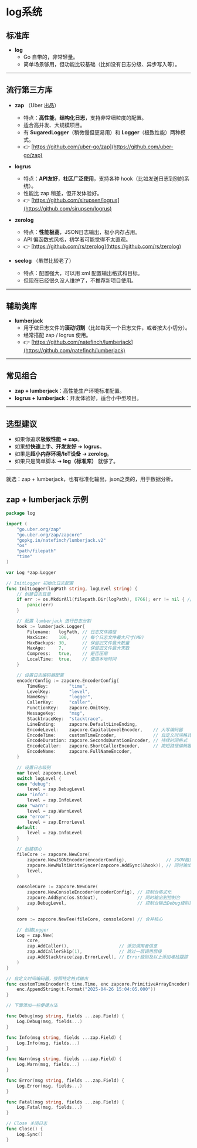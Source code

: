 # log系统

## 标准库
- **log**
  - Go 自带的，非常轻量。
  - 简单场景够用，但功能比较基础（比如没有日志分级、异步写入等）。

---

## 流行第三方库
- **zap** （Uber 出品）
  - 特点：**高性能**，**结构化日志**，支持非常细粒度的配置。
  - 适合高并发、大规模项目。
  - 有 **SugaredLogger**（稍微慢但更易用）和 **Logger**（极致性能）两种模式。
  - 👉 [https://github.com/uber-go/zap](https://github.com/uber-go/zap)

- **logrus**
  - 特点：**API友好**，**社区广泛使用**，支持各种 hook（比如发送日志到别的系统）。
  - 性能比 zap 稍差，但开发体验好。
  - 👉 [https://github.com/sirupsen/logrus](https://github.com/sirupsen/logrus)

- **zerolog**
  - 特点：**性能极高**，JSON日志输出，极小内存占用。
  - API 偏函数式风格，初学者可能觉得不太直观。
  - 👉 [https://github.com/rs/zerolog](https://github.com/rs/zerolog)

- **seelog** （虽然比较老了）
  - 特点：配置强大，可以用 xml 配置输出格式和目标。
  - 但现在已经很久没人维护了，不推荐新项目使用。

---

## 辅助类库
- **lumberjack**
  - 用于做日志文件的**滚动切割**（比如每天一个日志文件，或者按大小切分）。
  - 经常搭配 zap / logrus 使用。
  - 👉 [https://github.com/natefinch/lumberjack](https://github.com/natefinch/lumberjack)

---

## 常见组合
- **zap + lumberjack**：高性能生产环境标准配置。
- **logrus + lumberjack**：开发体验好，适合小中型项目。

---

## 选型建议
- 如果你追求**极致性能** ➔ **zap**。
- 如果想**快速上手、开发友好** ➔ **logrus**。
- 如果是**超小内存环境/IoT设备** ➔ **zerolog**。
- 如果只是简单脚本 ➔ **log（标准库）** 就够了。

---

就选：zap + lumberjack，也有标准化输出，json之类的，用于数据分析。

## zap + lumberjack 示例
```go
package log

import (
	"go.uber.org/zap"
	"go.uber.org/zap/zapcore"
	"gopkg.in/natefinch/lumberjack.v2"
	"os"
	"path/filepath"
	"time"
)

var Log *zap.Logger

// InitLogger 初始化日志配置
func InitLogger(logPath string, logLevel string) {
	// 创建日志目录
	if err := os.MkdirAll(filepath.Dir(logPath), 0766); err != nil { // 0766表示读、写、执行权限
		panic(err)
	}

	// 配置 lumberjack 进行日志分割
	hook := lumberjack.Logger{
		Filename:   logPath, // 日志文件路径
		MaxSize:    100,     // 每个日志文件最大尺寸(MB)
		MaxBackups: 30,      // 保留旧文件最大数量
		MaxAge:     7,       // 保留旧文件最大天数
		Compress:   true,    // 是否压缩
		LocalTime:  true,    // 使用本地时间
	}

	// 设置日志编码器配置
	encoderConfig := zapcore.EncoderConfig{
		TimeKey:        "time",
		LevelKey:       "level",
		NameKey:        "logger",
		CallerKey:      "caller",
		FunctionKey:    zapcore.OmitKey,
		MessageKey:     "msg",
		StacktraceKey:  "stacktrace",
		LineEnding:     zapcore.DefaultLineEnding,
		EncodeLevel:    zapcore.CapitalLevelEncoder,    // 大写编码器
		EncodeTime:     customTimeEncoder,              // 自定义时间格式
		EncodeDuration: zapcore.SecondsDurationEncoder, // 持续时间格式
		EncodeCaller:   zapcore.ShortCallerEncoder,     // 简短路径编码器
		EncodeName:     zapcore.FullNameEncoder,
	}

	// 设置日志级别
	var level zapcore.Level
	switch logLevel {
	case "debug":
		level = zap.DebugLevel
	case "info":
		level = zap.InfoLevel
	case "warn":
		level = zap.WarnLevel
	case "error":
		level = zap.ErrorLevel
	default:
		level = zap.InfoLevel
	}

	// 创建核心
	fileCore := zapcore.NewCore(
		zapcore.NewJSONEncoder(encoderConfig),               // JSON格式化
		zapcore.NewMultiWriteSyncer(zapcore.AddSync(&hook)), // 同时输出到文件
		level,
	)

	consoleCore := zapcore.NewCore(
		zapcore.NewConsoleEncoder(encoderConfig), // 控制台格式化
		zapcore.AddSync(os.Stdout),               // 同时输出到控制台
		zap.DebugLevel,                           // 控制台输出Debug级别及以上
	)

	core := zapcore.NewTee(fileCore, consoleCore) // 合并核心

	// 创建Logger
	Log = zap.New(
		core,
		zap.AddCaller(),                   // 添加调用者信息
		zap.AddCallerSkip(1),              // 跳过一层调用层级
		zap.AddStacktrace(zap.ErrorLevel), // Error级别及以上添加堆栈跟踪
	)
}

// 自定义时间编码器，按照特定格式输出
func customTimeEncoder(t time.Time, enc zapcore.PrimitiveArrayEncoder) {
	enc.AppendString(t.Format("2025-04-26 15:04:05.000"))
}

// 下面添加一些便捷方法

func Debug(msg string, fields ...zap.Field) {
	Log.Debug(msg, fields...)
}

func Info(msg string, fields ...zap.Field) {
	Log.Info(msg, fields...)
}

func Warn(msg string, fields ...zap.Field) {
	Log.Warn(msg, fields...)
}

func Error(msg string, fields ...zap.Field) {
	Log.Error(msg, fields...)
}

func Fatal(msg string, fields ...zap.Field) {
	Log.Fatal(msg, fields...)
}

// Close 关闭日志
func Close() {
	Log.Sync()
}
```